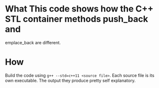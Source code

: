 
# What This code shows how the C++ STL container methods push_back and
emplace_back are different.

# How
Build the code using `g++ --std=c++11 <source file>`. Each source file
is its own executable. The output they produce pretty self explanatory.